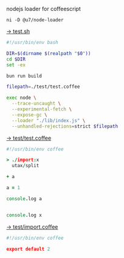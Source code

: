 nodejs loader for coffeescript

```
ni -D @u7/node-loader
```

[→ test.sh](test.sh)

```sh
#!/usr/bin/env bash

DIR=$(dirname $(realpath "$0"))
cd $DIR
set -ex

bun run build

filepath=./test/test.coffee

exec node \
  --trace-uncaught \
  --experimental-fetch \
  --expose-gc \
  --loader "./lib/index.js" \
  --unhandled-rejections=strict $filepath
```


[→ test/test.coffee](test/test.coffee)

```coffee
#!/usr/bin/env coffee

> ./import:x
  utax/split

+ a

a = 1

console.log a


console.log x
```


[→ test/import.coffee](test/import.coffee)

```coffee
#!/usr/bin/env coffee

export default 2
```

